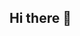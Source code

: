 ## Hi there 👋

<!--
**TimN1987/TimN1987** is a ✨ _special_ ✨ repository because its `README.md` (this file) appears on your GitHub profile.

Here are some ideas to get you started:

- 🔭 I’m currently working on ecperimenting with C# and Python projects.
- 🌱 I’m currently learning how to use Winforms and WPF with C# and linking in SQL.
- 👯 I’m looking to collaborate on any projects where I can learn from others.
- 🤔 I’m looking for help with making my code tidier, clearer and more efficient.
-->
